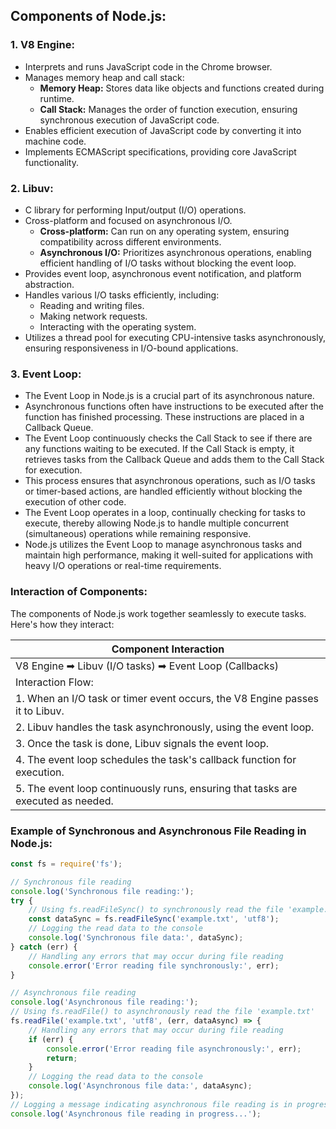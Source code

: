 ## Components of Node.js:

### 1. V8 Engine:

- Interprets and runs JavaScript code in the Chrome browser.
- Manages memory heap and call stack:
  - **Memory Heap:** Stores data like objects and functions created during runtime.
  - **Call Stack:** Manages the order of function execution, ensuring synchronous execution of JavaScript code.
- Enables efficient execution of JavaScript code by converting it into machine code.
- Implements ECMAScript specifications, providing core JavaScript functionality.

### 2. Libuv:

- C library for performing Input/output (I/O) operations.
- Cross-platform and focused on asynchronous I/O.
  - **Cross-platform:** Can run on any operating system, ensuring compatibility across different environments.
  - **Asynchronous I/O:** Prioritizes asynchronous operations, enabling efficient handling of I/O tasks without blocking the event loop.
- Provides event loop, asynchronous event notification, and platform abstraction.
- Handles various I/O tasks efficiently, including:
  - Reading and writing files.
  - Making network requests.
  - Interacting with the operating system.
- Utilizes a thread pool for executing CPU-intensive tasks asynchronously, ensuring responsiveness in I/O-bound applications.

### 3. Event Loop:

- The Event Loop in Node.js is a crucial part of its asynchronous nature.
- Asynchronous functions often have instructions to be executed after the function has finished processing. These instructions are placed in a Callback Queue.
- The Event Loop continuously checks the Call Stack to see if there are any functions waiting to be executed. If the Call Stack is empty, it retrieves tasks from the Callback Queue and adds them to the Call Stack for execution.
- This process ensures that asynchronous operations, such as I/O tasks or timer-based actions, are handled efficiently without blocking the execution of other code.
- The Event Loop operates in a loop, continually checking for tasks to execute, thereby allowing Node.js to handle multiple concurrent (simultaneous) operations while remaining responsive.
- Node.js utilizes the Event Loop to manage asynchronous tasks and maintain high performance, making it well-suited for applications with heavy I/O operations or real-time requirements.

### Interaction of Components:

The components of Node.js work together seamlessly to execute tasks. Here's how they interact:

| Component Interaction                                      |
|------------------------------------------------------------|
| V8 Engine  ➡  Libuv (I/O tasks)  ➡  Event Loop (Callbacks) |
| Interaction Flow:                                           |
| 1. When an I/O task or timer event occurs, the V8 Engine passes it to Libuv. |
| 2. Libuv handles the task asynchronously, using the event loop. |
| 3. Once the task is done, Libuv signals the event loop. |
| 4. The event loop schedules the task's callback function for execution. |
| 5. The event loop continuously runs, ensuring that tasks are executed as needed. |

### Example of Synchronous and Asynchronous File Reading in Node.js:

```javascript
const fs = require('fs');

// Synchronous file reading
console.log('Synchronous file reading:');
try {
    // Using fs.readFileSync() to synchronously read the file 'example.txt'
    const dataSync = fs.readFileSync('example.txt', 'utf8');
    // Logging the read data to the console
    console.log('Synchronous file data:', dataSync);
} catch (err) {
    // Handling any errors that may occur during file reading
    console.error('Error reading file synchronously:', err);
}

// Asynchronous file reading
console.log('Asynchronous file reading:');
// Using fs.readFile() to asynchronously read the file 'example.txt'
fs.readFile('example.txt', 'utf8', (err, dataAsync) => {
    // Handling any errors that may occur during file reading
    if (err) {
        console.error('Error reading file asynchronously:', err);
        return;
    }
    // Logging the read data to the console
    console.log('Asynchronous file data:', dataAsync);
});
// Logging a message indicating asynchronous file reading is in progress
console.log('Asynchronous file reading in progress...');
